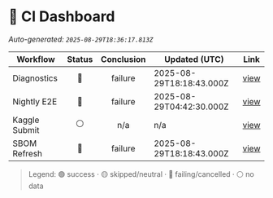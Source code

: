 # 🚦 CI Dashboard

_Auto-generated: `2025-08-29T18:36:17.813Z`_

| Workflow | Status | Conclusion | Updated (UTC) | Link |
|---|:---:|:---:|---|---|
| Diagnostics | 🔴 | failure | 2025-08-29T18:18:43.000Z | [view](https://github.com/bartytime4life/ArielSensorArray/actions/runs/17331266418) |
| Nightly E2E | 🔴 | failure | 2025-08-29T04:42:30.000Z | [view](https://github.com/bartytime4life/ArielSensorArray/actions/runs/17314846891) |
| Kaggle Submit | ⚪ | n/a | n/a | [view]( ) |
| SBOM Refresh | 🔴 | failure | 2025-08-29T18:18:43.000Z | [view](https://github.com/bartytime4life/ArielSensorArray/actions/runs/17331266612) |

> Legend: 🟢 success · 🟡 skipped/neutral · 🔴 failing/cancelled · ⚪ no data